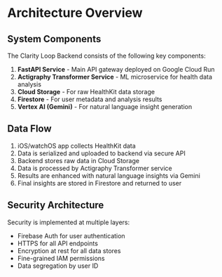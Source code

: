 # Architecture Overview

## System Components

The Clarity Loop Backend consists of the following key components:

1. **FastAPI Service** - Main API gateway deployed on Google Cloud Run
2. **Actigraphy Transformer Service** - ML microservice for health data analysis
3. **Cloud Storage** - For raw HealthKit data storage
4. **Firestore** - For user metadata and analysis results
5. **Vertex AI (Gemini)** - For natural language insight generation

## Data Flow

1. iOS/watchOS app collects HealthKit data
2. Data is serialized and uploaded to backend via secure API
3. Backend stores raw data in Cloud Storage
4. Data is processed by Actigraphy Transformer service
5. Results are enhanced with natural language insights via Gemini
6. Final insights are stored in Firestore and returned to user

## Security Architecture

Security is implemented at multiple layers:
- Firebase Auth for user authentication
- HTTPS for all API endpoints
- Encryption at rest for all data stores
- Fine-grained IAM permissions
- Data segregation by user ID

